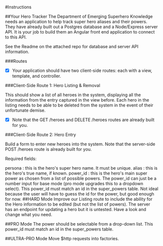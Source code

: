 #Instructions

##Your Hero Tracker
The Department of Emerging Superhero Knowledge needs an application to help track super hero aliases and their powers. They have already built out a Postgres database and a Node/Express server API. It is your job to build them an Angular front end application to connect to this API.

See the Readme on the attached repo for database and server API information.

###Routes
- [x] Your application should have two client-side routes: each with a view, template, and controller.

###Client-Side Route 1: Hero Listing & Removal

This should show a list of all heroes in the system,
displaying all the information from the entry captured in the view before.
Each hero in the listing needs to be able to be deleted from the system in the event of their unfortunate demise.
- [x] Note that the GET /heroes and DELETE /heroes routes are already built for you.

###Client-Side Route 2: Hero Entry

Build a form to enter new heroes into the system. Note that the server-side POST /heroes route is already built for you.

Required fields:

persona : this is the hero's super hero name. It must be unique.
alias : this is the hero's true name, if known.
power_id : this is the hero's main super power as chosen from a list of possible powers. The power_id can just be a number input for base mode (pro mode upgrades this to a dropdown select). This power_id must match an id in the super_powers table. Not ideal because the user will have to guess the id for the power, but good enough for now.
##HARD Mode
Improve our Listing route to include the ability for the Hero information to be edited (but not the list of powers). The server has an endpoint for updating a hero but it is untested. Have a look and change what you need.

##PRO Mode
The power should be selectable from a drop-down list. This power_id must match an id in the super_powers table.

##ULTRA-PRO Mode
Move $http requests into factories.
